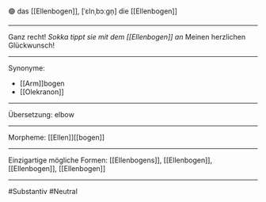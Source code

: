 
🟢 das [[Ellenbogen]], [ˈɛlnˌbɔːgn̩] 
die [[Ellenbogen]]

---
Ganz recht! _Sokka tippt sie mit dem [[Ellenbogen]] an_ Meinen herzlichen Glückwunsch!


---
Synonyme:
- [[Arm]]bogen
- [[Olekranon]]

---
Übersetzung: elbow

---
Morpheme:
[[Ellen]][[bogen]]

---
Einzigartige mögliche Formen: [[Ellenbogens]], [[Ellenbogen]], [[Ellenbogen]], [[Ellenbogen]]

---
#Substantiv #Neutral